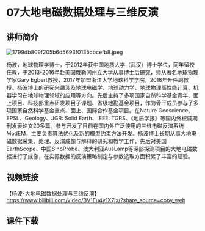 # 07大地电磁数据处理与三维反演
## 讲师简介

<img src="https://s1.imagehub.cc/images/2023/08/25/1799db809f205b6d5693f0135cbcefb8.jpeg" alt="1799db809f205b6d5693f0135cbcefb8.jpeg" border="0" />

杨波，地球物理学博士，于2012年获中国地质大学（武汉）博士学位，同年留校任教，于2013-2016年赴美国俄勒冈州立大学从事博士后研究，师从著名地球物理学家Gary Egbert教授，2017年加盟浙江大学地球科学学院，2018年升任副教授。杨波博士的研究兴趣涉及地球电磁学、地球动力学、地球物理高性能计算、机器学习在地球物理领域的应用等方向。先后主持了多项国家自然科学基金青年、面上项目、科技部重点研发项目子课题、省级地勘基金项目，作为骨干成员参与了多项国家自然科学基金重点、面上、国际合作基金项目。在Nature Geoscience、EPSL、Geology、JGR: Solid Earth、IEEE: TGRS、《地质学报》等国内外权威期刊发表论文20多篇。参与开发了目前在国内外广泛使用的三维电磁反演系统ModEM，主要负责算法优化及新的模型约束方法开发。杨波博士长期从事大地电磁数据采集、处理、反演成像与解释的研究和教学工作，先后对美国EarthScope、中国SinoProbe、澳大利亚AusLamp等深部探测项目的大地电磁数据进行了成像，在实际数据的反演策略制定与参数选取方面积累了丰富的经验。
 

## 视频链接

【杨波-大地电磁数据处理与三维反演】 https://www.bilibili.com/video/BV1Eu4y1X7jx/?share_source=copy_web

## 课件下载
